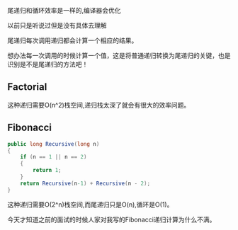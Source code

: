 尾递归和循环效率是一样的,编译器会优化

以前只是听说过但是没有具体去理解

尾递归每次调用递归都会计算一个相应的结果。


想办法每一次调用的时候计算一个值，这是将普通递归转换为尾递归的关键，也是识别是不是尾递归的方法吧！

## Factorial

这种递归需要O(n^2)栈空间,递归栈太深了就会有很大的效率问题。

## Fibonacci

```cs
public long Recursive(long n)
{
    if (n == 1 || n == 2)
    {
        return 1;
    }
    return Recursive(n-1) + Recursive(n - 2);
}
```

这种递归需要O(2^n)栈空间,而尾递归只是O(n),循环是O(1)。

今天才知道之前的面试的时候人家对我写的Fibonacci递归计算为什么不满。


        
        